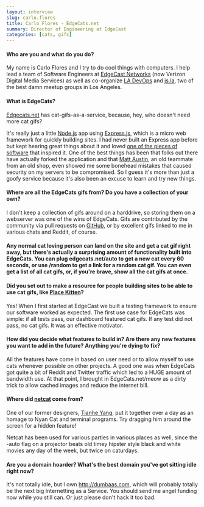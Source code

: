 ```yaml
---
layout: interview
slug: carlo.flores
title: Carlo Flores - EdgeCats.net
summary: Director of Engineering at EdgeCast
categories: [cats, gifs]
---
```


#### Who are you and what do you do?

My name is Carlo Flores and I try to do cool things with computers.  I help lead a team of Software Engineers at [EdgeCast Networks](http://edgecast.com) (now Verizon Digital Media Services) as well as co-organize [LA DevOps](http://meetup.com/ladevops) and [js.la](http://js.la), two of the best damn meetup groups in Los Angeles.  

#### What is EdgeCats?

[Edgecats.net](http://edgecats.net) has cat-gifs-as-a-service, because, hey, who doesn't need more cat gifs?

It's really just a little [Node.js](http://nodejs.org) app using [Express.js](http://expressjs.com/), which is a micro web framework for quickly building sites.  I had never built an Express app before but kept hearing great things about it and loved [one of the pieces of software](http://sinatrarb.com) that inspired it.  One of the best things has been that folks out there have actually forked the application and that [Matt Austin](https://github.com/matt-), an old teammate from an old shop, even showed me some bonehead mistakes that caused security on my servers to be compromised.  So I guess it's more than just a goofy service because it's also been an excuse to learn and try new things.

#### Where are all the EdgeCats gifs from? Do you have a collection of your own?

I don't keep a collection of gifs around on a harddrive, so storing them on a webserver was one of the wins of EdgeCats.  Gifs are contributed by the community via pull requests on [GitHub](https://github.com/flores/moarcats), or by excellent gifs linked to me in various chats and Reddit, of course.

#### Any normal cat loving person can land on the site and get a cat gif right away, but there's actually a surprising amount of functionality built into EdgeCats. You can plug edgecats.net/auto to get a new cat every 60 seconds, or use /random to get a link for a random cat gif. You can even get a list of all cat gifs, or, if you're brave, show all the cat gifs at once.

#### Did you set out to make a resource for people building sites to be able to use cat gifs, like [Place Kitten](http://placekitten.com/)?

Yes!  When I first started at EdgeCast we built a testing framework to ensure our software worked as expected.  The first use case for EdgeCats was simple: if all tests pass, our dashboard featured cat gifs.  If any test did not pass, no cat gifs.  It was an effective motivator.

#### How did you decide what features to build in? Are there any new features you want to add in the future? Anything you're dying to fix?

All the features have come in based on user need or to allow myself to use cats whenever possible on other projects.  A good one was when EdgeCats got quite a bit of Reddit and Twitter traffic which led to a HUGE amount of bandwidth use.  At that point, I brought in EdgeCats.net/meow as a dirty trick to allow cached images and reduce the internet bill.

#### Where did [netcat](http://edgecats.net/netcat) come from?

One of our former designers, [Tianhe Yang](https://twitter.com/tianheyang), put it together over a day as an homage to Nyan Cat and terminal programs. Try dragging him around the screen for a hidden feature!

Netcat has been used for various parties in various places as well, since the -auto flag on a projector beats old timey hipster style black and white movies any day of the week, but twice on caturdays.

#### Are you a domain hoarder? What's the best domain you've got sitting idle right now?

It's not totally idle, but I own http://dumbaas.com, which will probably totally be the next big Internetting as a Service.  You should send me angel funding now while you still can.  Or just please don't hack it too bad.
